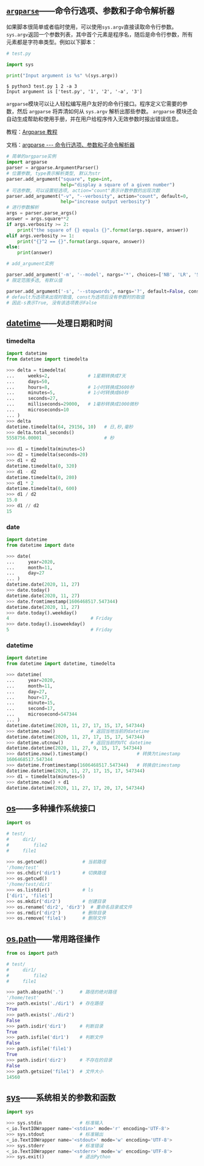## [`argparse`](https://docs.python.org/zh-cn/3/library/argparse.html)——命令行选项、参数和子命令解析器

如果脚本很简单或者临时使用，可以使用`sys.argv`直接读取命令行参数。`sys.argv`返回一个参数列表，其中首个元素是程序名，随后是命令行参数，所有元素都是字符串类型。例如以下脚本：

```python
# test.py

import sys

print("Input argument is %s" %(sys.argv))
```

```shell
$ python3 test.py 1 2 -a 3
Input argument is ['test.py', '1', '2', '-a', '3']
```



`argparse`模块可以让人轻松编写用户友好的命令行接口。程序定义它需要的参数，然后 `argparse` 将弄清如何从 `sys.argv` 解析出那些参数。 `argparse` 模块还会自动生成帮助和使用手册，并在用户给程序传入无效参数时报出错误信息。

教程：[Argparse 教程](https://docs.python.org/zh-cn/3/howto/argparse.html)

文档：[argparse --- 命令行选项、参数和子命令解析器](https://docs.python.org/zh-cn/3.9/library/argparse.html)

```python
# 简单的argparse实例
import argparse
parser = argparse.ArgumentParser()
# 位置参数, type表示解析类型, 默认为str
parser.add_argument("square", type=int,
                    help="display a square of a given number")
# 可选参数, 可以设置短选项, action="count"表示计数参数的出现次数
parser.add_argument("-v", "--verbosity", action="count", default=0,
                    help="increase output verbosity")
# 进行参数解析
args = parser.parse_args()
answer = args.square**2
if args.verbosity >= 2:
    print("the square of {} equals {}".format(args.square, answer))
elif args.verbosity >= 1:
    print("{}^2 == {}".format(args.square, answer))
else:
    print(answer)
```

```python
# add_argument实例

parser.add_argument('-m', '--model', nargs='*', choices=['NB', 'LR', 'SVML'], default=['NB'], help="model used to classify spam and ham")
# 限定范围多选, 有默认值

parser.add_argument('-s', '--stopwords', nargs='?', default=False, const=True, help="model used to classify spam and ham")
# default为选项未出现时取值, const为选项后没有参数时的取值
# 因此-s表示True, 没有该选项表示False
```







## [datetime](https://docs.python.org/zh-cn/3/library/datetime.html)——处理日期和时间

### timedelta

```python
import datetime
from datetime import timedelta

>>> delta = timedelta(
...     weeks=2,              # 1星期转换成7天
...     days=50,
...     hours=8,              # 1小时转换成3600秒
...     minutes=5,            # 1小时转换成60秒
...     seconds=27,
...     milliseconds=29000,   # 1毫秒转换成1000微秒
...     microseconds=10
... )
>>> delta
datetime.timedelta(64, 29156, 10)   # 日,秒,毫秒
>>> delta.total_seconds()
5558756.00001                       # 秒

>>> d1 = timedelta(minutes=5)
>>> d2 = timedelta(seconds=20)
>>> d1 + d2
datetime.timedelta(0, 320)
>>> d1 - d2
datetime.timedelta(0, 280)
>>> d1 * 2
datetime.timedelta(0, 600)
>>> d1 / d2
15.0
>>> d1 // d2
15
```



### date

```python
import datetime
from datetime import date

>>> date(
...     year=2020,
...     month=11,
...     day=27
... )
datetime.date(2020, 11, 27)
>>> date.today()
datetime.date(2020, 11, 27)
>>> date.fromtimestamp(1606468517.547344)
datetime.date(2020, 11, 27)
>>> date.today().weekday()
4                              # Friday
>>> date.today().isoweekday()
5                              # Friday
```



### datetime

```python
import datetime
from datetime import datetime, timedelta

>>> datetime(
...     year=2020,
...     month=11,
...     day=27,
...     hour=17,
...     minute=15,
...     second=17,
...     microsecond=547344
... )
datetime.datetime(2020, 11, 27, 17, 15, 17, 547344)
>>> datetime.now()             # 返回当地当前的datetime
datetime.datetime(2020, 11, 27, 17, 15, 17, 547344)
>>> datetime.utcnow()          # 返回当前的UTC datetime
datetime.datetime(2020, 11, 27, 9, 15, 17, 547344)
>>> datetime.now().timestamp()                  # 转换为timestamp
1606468517.547344
>>> datetime.fromtimestamp(1606468517.547344)   # 转换自timestamp
datetime.datetime(2020, 11, 27, 17, 15, 17, 547344)
>>> d1 = timedelta(minutes=5)
>>> datetime.now() + d1
datetime.datetime(2020, 11, 27, 17, 20, 17, 547344)
```



## [os](https://docs.python.org/zh-cn/3/library/os.html)——多种操作系统接口

```python
import os

# test/
#     dir1/
#         file2
#     file1

>>> os.getcwd()             # 当前路径
'/home/test'
>>> os.chdir('dir1')        # 切换路径
>>> os.getcwd()
'/home/test/dir1'
>>> os.listdir()            # ls
['dir1', 'file1']
>>> os.mkdir('dir2')        # 创建目录
>>> os.rename('dir2', 'dir3')  # 重命名目录或文件
>>> os.rmdir('dir2')        # 删除目录
>>> os.remove('file1')      # 删除文件
```



## [os.path](https://docs.python.org/zh-cn/3/library/os.path.html)——常用路径操作

```python
from os import path

# test/
#     dir1/
#         file2
#     file1

>>> path.abspath('.')      # 路径的绝对路径
'/home/test'
>>> path.exists('./dir1')  # 存在路径
True
>>> path.exists('./dir2')
False
>>> path.isdir('dir1')     # 判断目录
True
>>> path.isfile('dir1')    # 判断文件
False
>>> path.isfile('file1')
True
>>> path.isdir('dir2')     # 不存在的目录
False
>>> path.getsize('file1')  # 文件大小 
14560
```



## [sys](https://docs.python.org/zh-cn/3/library/sys.html)——系统相关的参数和函数

```python
import sys

>>> sys.stdin              # 标准输入 
<_io.TextIOWrapper name='<stdin>' mode='r' encoding='UTF-8'>
>>> sys.stdout             # 标准输出
<_io.TextIOWrapper name='<stdout>' mode='w' encoding='UTF-8'>
>>> sys.stderr             # 标准错误
<_io.TextIOWrapper name='<stderr>' mode='w' encoding='UTF-8'>
>>> sys.exit()             # 退出Python

```

